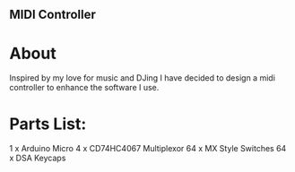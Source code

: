 ## MIDI Controller
# About
Inspired by my love for music and DJing I have decided to design a midi controller to enhance the software I use.


# Parts List:
1 x Arduino Micro
4 x CD74HC4067 Multiplexor
64 x MX Style Switches
64 x DSA Keycaps
